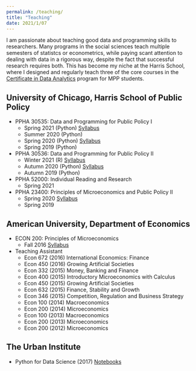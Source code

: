 ```yaml
---
permalink: /teaching/
title: "Teaching"
date: 2021/1/07
---
```


I am passionate about teaching good data and programming skills to researchers.  Many programs in the social sciences teach multiple semesters of statistcs or econometrics, while paying scant attention to dealing with data in a rigorous way, despite the fact that successful research requires both.  This has become my niche at the Harris School, where I designed and regularly teach three of the core courses in the [Certificate in Data Analytics](https://harris.uchicago.edu/academics/design-your-path/certificates/certificate-data-analytics) program for MPP students.

## University of Chicago, Harris School of Public Policy
- PPHA 30535: Data and Programming for Public Policy I
    - Spring 2021 (Python) [Syllabus](https://github.com/levyjeff/Data-Skills-1-Syllabus/blob/master/data_skills_spring2021.pdf)  
    - Summer 2020 (Python)
    - Spring 2020 (Python) [Syllabus](https://github.com/levyjeff/Data-Skills-1-Syllabus/blob/master/data_skills_spring2020.pdf)
    - Spring 2019 (Python)
- PPHA 30536: Data and Programming for Public Policy II
    - Winter 2021 (R) [Syllabus](https://github.com/levyjeff/Data-Skills-2-R-Syllabus/blob/master/Data%20Skills%20for%20Public%20Policy%20-%20Winter%202021.pdf)
    - Autumn 2020 (Python) [Syllabus](https://github.com/levyjeff/Data-Skills-2-Syllabus/blob/master/Data%20Skills%20for%20Public%20Policy%20-%20Fall%202020.pdf)
    - Autumn 2019 (Python)
- PPHA 52000: Individual Reading and Research
    - Spring 2021
- PPHA 23400: Principles of Microeconomics and Public Policy II
    - Spring 2020 [Syllabus](https://github.com/levyjeff/Micro2-32400-Syllabus/blob/master/micro2_spring_2020.pdf)
    - Spring 2019

## American University, Department of Economics
- ECON 200: Principles of Microeconomics
    - Fall 2016 [Syllabus](/files/IntroMicroFall2016.pdf)
- Teaching Assistant
    - Econ 672 (2016) International Economics: Finance
    - Econ 450 (2016) Growing Artificial Societies
    - Econ 332 (2015) Money, Banking and Finance
    - Econ 400 (2015) Introductory Microeconomics with Calculus
    - Econ 450 (2015) Growing Artificial Societies
    - Econ 632 (2015) Finance, Stability and Growth
    - Econ 346 (2015) Competition, Regulation and Business Strategy
    - Econ 100 (2014) Macroeconomics
    - Econ 200 (2014) Microeconomics
    - Econ 100 (2013) Macroeconomics
    - Econ 200 (2013) Microeconomics
    - Econ 200 (2012) Microeconomics
    
## The Urban Institute
- Python for Data Science (2017) [Notebooks](https://github.com/UI-Research/Python-For-Data-Science)
